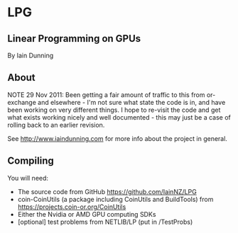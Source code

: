 LPG
===
Linear Programming on GPUs
--------------------------

By Iain Dunning

About
-----

NOTE 29 Nov 2011: Been getting a fair amount of traffic to this from or-exchange and elsewhere - I'm not sure what state the code is in, and have been working on very different things. I hope to re-visit the code and get what exists working nicely and well documented - this may just be a case of rolling back to an earlier revision.

See http://www.iaindunning.com for more info about the project in general.

Compiling
---------

You will need:

* The source code from GitHub <https://github.com/IainNZ/LPG>
* coin-CoinUtils (a package including CoinUtils and BuildTools) from <https://projects.coin-or.org/CoinUtils>
* Either the Nvidia or AMD GPU computing SDKs
* [optional] test problems from NETLIB/LP (put in /TestProbs)

